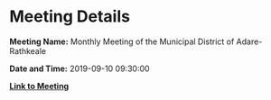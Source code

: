 # Meeting Details

**Meeting Name:** Monthly Meeting of the Municipal District of Adare-Rathkeale

**Date and Time:** 2019-09-10 09:30:00

**[Link to Meeting](https://www.limerick.ie/council/whats-on/monthly-meeting-municipal-district-adare-rathkeale-49)**
